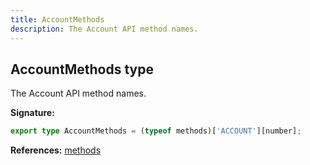 ```yaml
---
title: AccountMethods
description: The Account API method names.
---
```


## AccountMethods type

The Account API method names.

**Signature:**

```ts
export type AccountMethods = (typeof methods)['ACCOUNT'][number];
```

**References:** [methods](/api/variables/methods)

